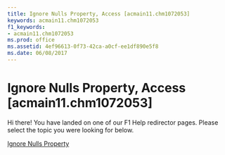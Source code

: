 ```yaml
---
title: Ignore Nulls Property, Access [acmain11.chm1072053]
keywords: acmain11.chm1072053
f1_keywords:
- acmain11.chm1072053
ms.prod: office
ms.assetid: 4ef96613-0f73-42ca-a0cf-ee1df890e5f8
ms.date: 06/08/2017
---
```



# Ignore Nulls Property, Access [acmain11.chm1072053]

Hi there! You have landed on one of our F1 Help redirector pages. Please select the topic you were looking for below.

[Ignore Nulls Property](http://msdn.microsoft.com/library/87d95ca8-ea29-f0ca-366a-56527c500f13%28Office.15%29.aspx)

